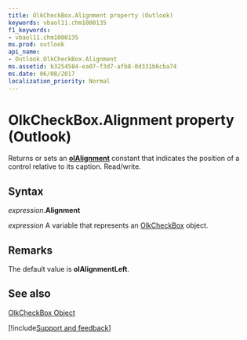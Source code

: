 ```yaml
---
title: OlkCheckBox.Alignment property (Outlook)
keywords: vbaol11.chm1000135
f1_keywords:
- vbaol11.chm1000135
ms.prod: outlook
api_name:
- Outlook.OlkCheckBox.Alignment
ms.assetid: b3254584-ea07-f3d7-afb8-0d331b6cba74
ms.date: 06/08/2017
localization_priority: Normal
---
```



# OlkCheckBox.Alignment property (Outlook)

Returns or sets an **[olAlignment](Outlook.OlAlignment.md)** constant that indicates the position of a control relative to its caption. Read/write.


## Syntax

_expression_.**Alignment**

_expression_ A variable that represents an [OlkCheckBox](Outlook.OlkCheckBox.md) object.


## Remarks

The default value is **olAlignmentLeft**.


## See also


[OlkCheckBox Object](Outlook.OlkCheckBox.md)

[!include[Support and feedback](~/includes/feedback-boilerplate.md)]